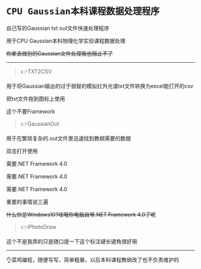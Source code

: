 `CPU Gaussian本科课程数据处理程序`
===
自己写的Gaussian txt out文件快速处理程序

用于CPU Gaussian本科物理化学实验课程数据处理

~~你拿去做别的Gaussian文件处理我也阻止不了~~

---

> 👉TXT2CSV

用于将Gaussian输出的过于弱智的模拟红外光谱txt文件转换为excel能打开的csv

把txt文件拖到图标上使用

这个不要Framework

> 👉GaussianOut

用于在繁琐复杂的.out文件里迅速找到教纲需要的数据

双击打开使用

需要.NET Framework 4.0

需要.NET Framework 4.0

需要.NET Framework 4.0

重要的事情说三遍

~~什么你是Windows10?哇哦你电脑自带.NET Framework 4.0了呢~~

> 👉iPhotoDraw

这个不是我弄的只是随口提一下这个标注键长键角很好用

---

👌菜鸡编程，随便写写，简单粗暴，以后本科课程教纲改了也不负责维护的
